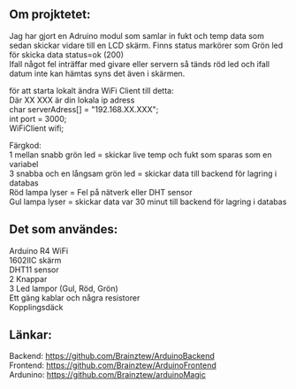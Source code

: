 ## Om projktetet:
Jag har gjort en Adruino modul som samlar in fukt och temp data som sedan skickar vidare till en LCD skärm. Finns status markörer som Grön led för skicka data status=ok (200)<br>
Ifall något fel inträffar med givare eller servern så tänds röd led och ifall datum inte kan hämtas syns det även i skärmen.

för att starta lokalt ändra WiFi Client till detta: <br>
Där XX XXX är din lokala ip adress <br>
char serverAdress[] = "192.168.XX.XXX";<br>
int port = 3000;<br>
WiFiClient wifi;<br>

Färgkod:<br>
1 mellan snabb grön led = skickar live temp och fukt som sparas som en variabel <br>
3 snabba och en långsam grön led = skickar data till backend för lagring i databas<br>
Röd lampa lyser = Fel på nätverk eller DHT sensor<br>
Gul lampa lyser = skickar data var 30 minut till backend för lagring i databas<br>

## Det som användes:
Arduino R4 WiFi<br>
1602IIC skärm<br>
DHT11 sensor <br>
2 Knappar<br>
3 Led lampor (Gul, Röd, Grön)<br>
Ett gäng kablar och några resistorer<br>
Kopplingsdäck<br>

## Länkar:
Backend: https://github.com/Brainztew/ArduinoBackend <br>
Frontend: https://github.com/Brainztew/ArduinoFrontend <br>
Ardunino: https://github.com/Brainztew/arduinoMagic
